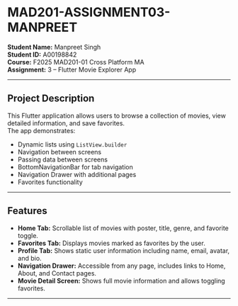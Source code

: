 # MAD201-ASSIGNMENT03-MANPREET

**Student Name:** Manpreet Singh  
**Student ID:** A00198842  
**Course:** F2025 MAD201-01 Cross Platform MA  
**Assignment:** 3 – Flutter Movie Explorer App  

---

## Project Description

This Flutter application allows users to browse a collection of movies, view detailed information, and save favorites.  
The app demonstrates:

- Dynamic lists using `ListView.builder`
- Navigation between screens
- Passing data between screens
- BottomNavigationBar for tab navigation
- Navigation Drawer with additional pages
- Favorites functionality  

---

## Features

- **Home Tab:** Scrollable list of movies with poster, title, genre, and favorite toggle.  
- **Favorites Tab:** Displays movies marked as favorites by the user.  
- **Profile Tab:** Shows static user information including name, email, avatar, and bio.  
- **Navigation Drawer:** Accessible from any page, includes links to Home, About, and Contact pages.  
- **Movie Detail Screen:** Shows full movie information and allows toggling favorites.  

---
